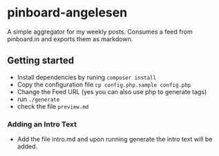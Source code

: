 pinboard-angelesen
==================
A simple aggregator for my weekly posts. Consumes a feed from pinboard.in and exports them as markdown.

## Getting started
- Install dependencies by runing `composer install`
- Copy the configuration file `cp config.php.sample config.php`
- Change the Feed URL (yes you can also use php to generate tags)
- run `./generate`
- check the file `preview.md`

### Adding an Intro Text
- Add the file intro.md and upon running generate the intro text will be added.
